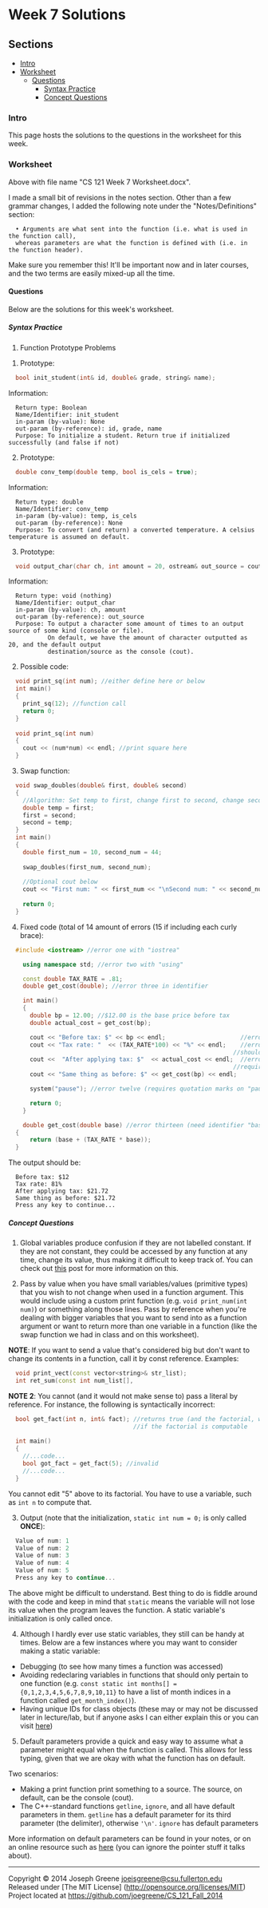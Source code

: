 # Week 7 Solutions

## Sections
- [Intro](#intro)
- [Worksheet](#worksheet)
  - [Questions](#questions)
    - [Syntax Practice](#syntax-practice)
    - [Concept Questions](#concept-questions)
    
### Intro
This page hosts the solutions to the questions in the worksheet for this week.

### Worksheet
Above with file name "CS 121 Week 7 Worksheet.docx".

I made a small bit of revisions in the notes section. Other than a few grammar changes, I added the 
following note under the "Notes/Definitions" section:
```
  •	Arguments are what sent into the function (i.e. what is used in the function call), 
  whereas parameters are what the function is defined with (i.e. in the function header).
```

Make sure you remember this! It'll be important now and in later courses, and the two terms are easily mixed-up 
all the time.

#### Questions
Below are the solutions for this week's worksheet.

##### Syntax Practice
1. Function Prototype Problems
1) Prototype:
```C++
  bool init_student(int& id, double& grade, string& name);
```

Information:
```
  Return type: Boolean
  Name/Identifier: init_student
  in-param (by-value): None
  out-param (by-reference): id, grade, name
  Purpose: To initialize a student. Return true if initialized successfully (and false if not)
```

2) Prototype:
```C++
  double conv_temp(double temp, bool is_cels = true);
```

Information:
```
  Return type: double
  Name/Identifier: conv_temp
  in-param (by-value): temp, is_cels
  out-param (by-reference): None
  Purpose: To convert (and return) a converted temperature. A celsius temperature is assumed on default.
```

3) Prototype:
```C++
  void output_char(char ch, int amount = 20, ostream& out_source = cout);
```

Information:
```
  Return type: void (nothing)
  Name/Identifier: output_char
  in-param (by-value): ch, amount
  out-param (by-reference): out_source
  Purpose: To output a character some amount of times to an output source of some kind (console or file).
           On default, we have the amount of character outputted as 20, and the default output 
           destination/source as the console (cout).
```

2. Possible code:
```C++
  void print_sq(int num); //either define here or below
  int main()
  {
    print_sq(12); //function call
    return 0;
  }
  
  void print_sq(int num)
  {
    cout << (num*num) << endl; //print square here
  }
```

3. Swap function:
```C++
  void swap_doubles(double& first, double& second)
  {
    //Algorithm: Set temp to first, change first to second, change second to temp
    double temp = first;
    first = second;
    second = temp;
  }
  int main()
  {
    double first_num = 10, second_num = 44;
    
    swap_doubles(first_num, second_num);
    
    //Optional cout below
    cout << "First num: " << first_num << "\nSecond num: " << second_num << "\n";
    
    return 0;
  }
```

4. Fixed code (total of 14 amount of errors (15 if including each curly brace):
```C++
  #include <iostream> //error one with "iostrea"

	using namespace std; //error two with "using"

	const double TAX_RATE = .81;
	double get_cost(double); //error three in identifier

	int main()
	{
	  double bp = 12.00; //$12.00 is the base price before tax
	  double actual_cost = get_cost(bp);

	  cout << "Before tax: $" << bp << endl;                     //error four in "end"
	  cout << "Tax rate: "  << (TAX_RATE*100) << "%" << endl;    //errors five (<< between string literal and TAX_RATE), six with output issue
                                                               //should print a percentage, not dollars) and seven (with "end")
	  cout <<  "After applying tax: $"  << actual_cost << endl;  //errors eight (<< between cout and string literal), nine (string literal 
                                                               //requires ending quotation"), ten (underscore in actual_cost), and eleven (in "end")
	  cout << "Same thing as before: $" << get_cost(bp) << endl;

	  system("pause"); //error twelve (requires quotation marks on "pause")

	  return 0;
	}

	double get_cost(double base) //error thirteen (need identifier "base" in parameter list) and fourteen (curly braces are required)
  {
	  return (base + (TAX_RATE * base));
  }
```

The output should be:
```
  Before tax: $12
  Tax rate: 81%
  After applying tax: $21.72
  Same thing as before: $21.72
  Press any key to continue...
```

##### Concept Questions
1. Global variables produce confusion if they are not labelled constant. If they are not constant, they could be accessed by any 
function at any time, change its value, thus making it difficult to keep track of. You can check out [this](http://stackoverflow.com/questions/484635/are-global-variables-bad) 
post for more information on this.

2. Pass by value when you have small variables/values (primitive types) that you wish to not change when used in a function argument. This would include using a custom 
print function (e.g. `void print_num(int num)`) or something along those lines. Pass by reference when you're dealing with bigger variables that you want to send into 
as a function argument or want to return more than one variable in a function (like the swap function we had in class and on this worksheet). 

__NOTE__: If you want to send a value that's considered big but don't want to change its contents in a function, call it by const reference. Examples:
```C++
  void print_vect(const vector<string>& str_list);
  int ret_sum(const int num_list[], 
```

__NOTE 2__: You cannot (and it would not make sense to) pass a literal by reference. For instance, the following is syntactically incorrect:
```C++
  bool get_fact(int n, int& fact); //returns true (and the factorial, where n! = fact, by using fact) 
                                   //if the factorial is computable
  
  int main()
  {
    //...code...
    bool got_fact = get_fact(5); //invalid
    //...code...
  }
```

You cannot edit "5" above to its factorial. You have to use a variable, such as `int n` to compute that.

3. Output (note that the initialization, `static int num = 0;` is only called __ONCE__):
```C++
  Value of num: 1
  Value of num: 2
  Value of num: 3
  Value of num: 4
  Value of num: 5
  Press any key to continue...
```

The above might be difficult to understand. Best thing to do is fiddle around with the code and keep in mind that 
`static` means the variable will not lose its value when the program leaves the function. A static variable's 
initialization is only called once.

4. Although I hardly ever use static variables, they still can be handy at times. Below are a few instances where 
you may want to consider making a static variable:
- Debugging (to see how many times a function was accessed)
- Avoiding redeclaring variables in functions that should only pertain to one function (e.g. `const static int months[] = {0,1,2,3,4,5,6,7,8,9,10,11}` 
  to have a list of month indices in a function called `get_month_index()`).
- Having unique IDs for class objects (these may or may not be discussed later in lecture/lab, but if anyone asks I can either explain this or 
you can visit [here](http://www.learncpp.com/cpp-tutorial/811-static-member-variables/))

5. Default parameters provide a quick and easy way to assume what a parameter might equal when the function is called. This allows for less 
typing, given that we are okay with what the function has on default.

Two scenarios:
- Making a print function print something to a source. The source, on default, can be the console (cout).
- The C++-standard functions `getline`, `ignore`, and  all have default parameters in them. `getline` has a default parameter for its third parameter
(the delimiter), otherwise `'\n'`. `ignore` has default parameters

More information on default parameters can be found in your notes, or on an online resource such as [here](http://www.tutorialspoint.com/cplusplus/cpp_functions.htm) 
(you can ignore the pointer stuff it talks about).

-------------------------------------------------------------------------------

Copyright &copy; 2014 Joseph Greene <joeisgreene@csu.fullerton.edu>  
Released under [The MIT License] (http://opensource.org/licenses/MIT)  
Project located at <https://github.com/joegreene/CS_121_Fall_2014>